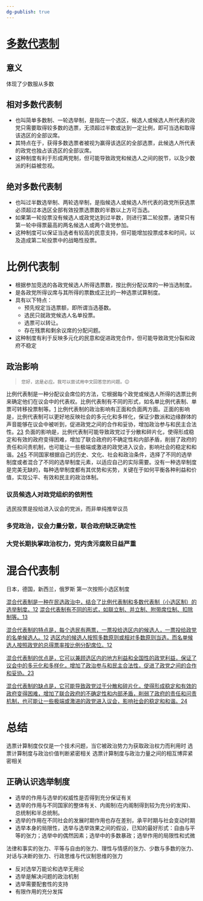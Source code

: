 ```yaml
---
dg-publish: true
---
```

# [多数代表制](obsidian://open?vault=%E5%A4%A7%E4%BA%8C%E4%B8%8B&file=%E6%AF%94%E8%BE%83%E6%94%BF%E6%B2%BB%E5%88%B6%E5%BA%A6%2Fsource%2F%E5%A4%9A%E6%95%B8%E5%88%B6.pdf)
## 意义
体现了少数服从多数
## 相对多数代表制

-   也叫简单多数制、一轮选举制，是指在一个选区，候选人或候选人所代表的政党只需要取得较多数的选票，无须超过半数或达到一定比例，即可当选和取得该选区的全部议席。
-   其特点在于，获得多数选票者被视为赢得该选区的全部选票，此候选人所代表的政党也独占该选区的全部议席。
-   这种制度有利于形成两党制，但可能导致政党和候选人之间的脱节，以及少数派的利益被忽视。

## 绝对多数代表制

-   也叫过半数选举制、两轮选举制，是指候选人或候选人所代表的政党所获选票必须超过本选区全部有效投票选票数的半数以上方可当选。
-   如果第一轮投票没有候选人或政党达到过半数，则进行第二轮投票，通常只有第一轮中得票最高的两名候选人或两个政党参加。
-   这种制度可以保证当选者有较高的民意支持，但可能增加投票成本和时间，以及造成第二轮投票中的战略性投票。

# 比例代表制

-   根据参加竞选的各政党候选人所得选票数，按比例分配议席的一种当选制度。
-   是各政党所得议席与其所得的票数成正比的一种选票试算制度。
-   具有以下特点：
    -   预先规定当选票额，即所谓当选基数。
    -   选民只就政党候选人名单投票。
    -   选票可以转让。
    -   存在残票和剩余议席的分配问题。
-   这种制度有利于反映多元化的民意和促进政党合作，但可能导致政党分裂和政府不稳定
## 政治影响
 >     您好，这是必应。我可以尝试用中文回答您的问题。😊
比例代表制是一种分配议会席位的方法，它根据每个政党或候选人所得的选票比例来确定他们在议会中的代表权。比例代表制有不同的形式，如名单比例代表制、单票可转移投票制等。[1](https://zh.wikipedia.org/wiki/%E6%AF%94%E4%BE%8B%E4%BB%A3%E8%A1%A8%E5%88%B6)
比例代表制的政治影响有正面和负面两方面。正面的影响是，比例代表制可以更好地反映社会的多元化和多样化，保证少数派和边缘群体的声音能够在议会中被听到，促进政党之间的合作和妥协，增加政治参与和民主合法性。[2](https://zh.wikipedia.org/zh-tw/%E6%AF%94%E4%BE%8B%E4%BB%A3%E8%A1%A8%E5%88%B6)[3](https://zhuanlan.zhihu.com/p/28227599)
负面的影响是，比例代表制可能导致政党过于分散和碎片化，使得形成稳定和有效的政府变得困难，增加了联合政府的不确定性和内部矛盾，削弱了政府的责任和问责机制，也可能让一些极端或激进的政党进入议会，影响社会的稳定和和谐。[2](https://zh.wikipedia.org/zh-tw/%E6%AF%94%E4%BE%8B%E4%BB%A3%E8%A1%A8%E5%88%B6)[4](https://www.docin.com/p-1659045945.html)[5](http://iolaw.cssn.cn/flxw/200306/t20030615_4585606.shtml)
不同国家根据自己的历史、文化、社会和政治条件，选择了不同的选举制度或者混合了不同的选举制度元素，以适应自己的实际需要。没有一种选举制度是完美无缺的，每种选举制度都有其优势和劣势，关键在于如何平衡各种利益和价值，实现公平、有效和民主的政治体制。
### 议员候选人对政党组织的依附性
选民投票是投给进入议会的党派，而非单纯推举议员
### 多党政治，议会力量分散，联合政府缺乏确定性

### 大党长期执掌政治权力，党内贪污腐败日益严重

# 混合代表制
日本，德国，新西兰，俄罗斯
第一次按照小选区制度

[混合代表制是一种在民选政治中，结合了比例代表制和多数代表制（小选区制）的选举制度。](https://zh.wikipedia.org/zh-tw/%E5%96%AE%E4%B8%80%E9%81%B8%E5%8D%80%E5%85%A9%E7%A5%A8%E5%88%B6)[1](https://zh.wikipedia.org/zh-tw/%E5%96%AE%E4%B8%80%E9%81%B8%E5%8D%80%E5%85%A9%E7%A5%A8%E5%88%B6)[2](https://zh.wikipedia.org/wiki/%E5%96%AE%E4%B8%80%E9%81%B8%E5%8D%80%E5%85%A9%E7%A5%A8%E5%88%B6) [混合代表制有不同的形式，如联立制、并立制、附带席位制、扣除制等。](https://zh.wikipedia.org/zh-tw/%E5%96%AE%E4%B8%80%E9%81%B8%E5%8D%80%E5%85%A9%E7%A5%A8%E5%88%B6)[1](https://zh.wikipedia.org/zh-tw/%E5%96%AE%E4%B8%80%E9%81%B8%E5%8D%80%E5%85%A9%E7%A5%A8%E5%88%B6)[3](https://wiki.mbalib.com/wiki/%E6%B7%B7%E5%90%88%E4%BB%A3%E8%A1%A8%E5%88%B6)

[混合代表制的特点是，每个选民有两票，一票投给选区内的候选人，一票投给政党的名单候选人。](https://zh.wikipedia.org/zh-tw/%E5%96%AE%E4%B8%80%E9%81%B8%E5%8D%80%E5%85%A9%E7%A5%A8%E5%88%B6)[1](https://zh.wikipedia.org/zh-tw/%E5%96%AE%E4%B8%80%E9%81%B8%E5%8D%80%E5%85%A9%E7%A5%A8%E5%88%B6)[2](https://zh.wikipedia.org/wiki/%E5%96%AE%E4%B8%80%E9%81%B8%E5%8D%80%E5%85%A9%E7%A5%A8%E5%88%B6) [选区内的候选人按照多数原则或相对多数原则当选，而名单候选人按照政党的总得票率按比例分配席位。](https://zh.wikipedia.org/zh-tw/%E5%96%AE%E4%B8%80%E9%81%B8%E5%8D%80%E5%85%A9%E7%A5%A8%E5%88%B6)[1](https://zh.wikipedia.org/zh-tw/%E5%96%AE%E4%B8%80%E9%81%B8%E5%8D%80%E5%85%A9%E7%A5%A8%E5%88%B6)[2](https://zh.wikipedia.org/wiki/%E5%96%AE%E4%B8%80%E9%81%B8%E5%8D%80%E5%85%A9%E7%A5%A8%E5%88%B6)

[混合代表制的优点是，它可以兼顾选区内的地方利益和全国性的政党利益，保证了议会中的多元化和多样化，增加了政治参与和民主合法性，促进了政党之间的合作和妥协。](https://zh.wikipedia.org/wiki/%E5%96%AE%E4%B8%80%E9%81%B8%E5%8D%80%E5%85%A9%E7%A5%A8%E5%88%B6)[2](https://zh.wikipedia.org/wiki/%E5%96%AE%E4%B8%80%E9%81%B8%E5%8D%80%E5%85%A9%E7%A5%A8%E5%88%B6)[3](https://wiki.mbalib.com/wiki/%E6%B7%B7%E5%90%88%E4%BB%A3%E8%A1%A8%E5%88%B6)

[混合代表制的缺点是，它可能导致政党过于分散和碎片化，使得形成稳定和有效的政府变得困难，增加了联合政府的不确定性和内部矛盾，削弱了政府的责任和问责机制，也可能让一些极端或激进的政党进入议会，影响社会的稳定和和谐。](https://zh.wikipedia.org/wiki/%E5%96%AE%E4%B8%80%E9%81%B8%E5%8D%80%E5%85%A9%E7%A5%A8%E5%88%B6)[2](https://zh.wikipedia.org/wiki/%E5%96%AE%E4%B8%80%E9%81%B8%E5%8D%80%E5%85%A9%E7%A5%A8%E5%88%B6)[4](https://baike.baidu.com/item/%E6%B7%B7%E5%90%88%E4%BB%A3%E8%A1%A8%E5%88%B6/10855099)


# 总结
选票计算制度仅仅是一个技术问题，当它被政治势力为获取政治权力而利用时
选票计算制度与政治价值判断紧密相关
选票计算制度与政治力量之间的相互博弈紧密相关
## 正确认识选举制度

- 选举的作用与选举的权威性是否得到充分保证有关
- 选举的作用与不同国家的整体有关、内阁制(在内阁制得到较为充分的发挥)、总统制和半总统制。
- 选举的作用在不同社会的发展时期作用也存在差别，承平时期与社会变动时期
- 选举本身的局限性，选举与选举效果之间的假设，已知的最好形式：自由与平等的张力；选举中的偶然因素；选举中的多数暴政；选举作用的局限性和式微


法律和事实的张力、平等与自由的张力、理性与情感的张力、少数与多数的张力、对话与决断的张力、行政思维与代议制思维的张力

- 反对选举万能论和选举无用论
- 选举是解决问题的政治机制
- 选举需要配套性的支持
- 有限作用的充分发挥